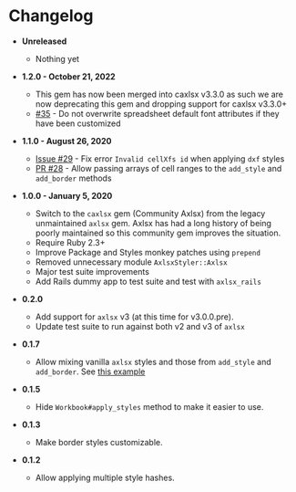 # Changelog

- **Unreleased**
  - Nothing yet

- **1.2.0 - October 21, 2022**
  - This gem has now been merged into caxlsx v3.3.0 as such we are now deprecating this gem and dropping support for caxlsx v3.3.0+
  - [#35](https://github.com/axlsx-styler-gem/axlsx_styler/pull/35) - Do not overwrite spreadsheet default font attributes if they have been customized

- **1.1.0 - August 26, 2020**
  - [Issue #29](https://github.com/axlsx-styler-gem/axlsx_styler/issues/29) - Fix error `Invalid cellXfs id` when applying `dxf` styles
  - [PR #28](https://github.com/axlsx-styler-gem/axlsx_styler/pull/28) - Allow passing arrays of cell ranges to the `add_style` and `add_border` methods

- **1.0.0 - January 5, 2020**
  - Switch to the `caxlsx` gem (Community Axlsx) from the legacy unmaintained `axlsx` gem. Axlsx has had a long history of being poorly maintained so this community gem improves the situation.
  - Require Ruby 2.3+
  - Improve Package and Styles monkey patches using `prepend`
  - Removed unnecessary module `AxlsxStyler::Axlsx`
  - Major test suite improvements
  - Add Rails dummy app to test suite and test with `axlsx_rails`

- **0.2.0**
  - Add support for `axlsx` v3 (at this time for v3.0.0.pre).
  - Update test suite to run against both v2 and v3 of `axlsx`

- **0.1.7**
  - Allow mixing vanilla `axlsx` styles and those from `add_style` and `add_border`. See [this example](./examples/mixing_styles.rb)

- **0.1.5**
  - Hide `Workbook#apply_styles` method to make it easier to use.

- **0.1.3**
  - Make border styles customizable.

- **0.1.2**
  - Allow applying multiple style hashes.
